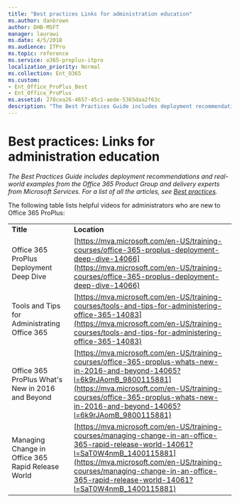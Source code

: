 ```yaml
---
title: "Best practices Links for administration education"
ms.author: danbrown
author: DHB-MSFT
manager: laurawi
ms.date: 4/5/2018
ms.audience: ITPro
ms.topic: reference
ms.service: o365-proplus-itpro
localization_priority: Normal
ms.collection: Ent_O365
ms.custom: 
- Ent_Office_ProPlus_Best
- Ent_Office_ProPlus
ms.assetid: 278cea26-4657-45c1-aede-5365daa2f63c
description: "The Best Practices Guide includes deployment recommendations and real-world examples from the Office 365 Product Group and delivery experts from Microsoft Services. For a list of all the articles, see Best practices."
---
```


# Best practices: Links for administration education

 *The Best Practices Guide includes deployment recommendations and real-world examples from the Office 365 Product Group and delivery experts from Microsoft Services. For a list of all the articles, see [Best practices](best-practices.md).* 
  
The following table lists helpful videos for administrators who are new to Office 365 ProPlus:
  
|||
|:-----|:-----|
|**Title** <br/> |**Location** <br/> |
|Office 365 ProPlus Deployment Deep Dive  <br/> |[https://mva.microsoft.com/en-US/training-courses/office-365-proplus-deployment-deep-dive-14066](https://mva.microsoft.com/en-US/training-courses/office-365-proplus-deployment-deep-dive-14066) <br/> |
|Tools and Tips for Administrating Office 365  <br/> |[https://mva.microsoft.com/en-US/training-courses/tools-and-tips-for-administering-office-365-14083](https://mva.microsoft.com/en-US/training-courses/tools-and-tips-for-administering-office-365-14083) <br/> |
|Office 365 ProPlus What's New in 2016 and Beyond  <br/> |[https://mva.microsoft.com/en-US/training-courses/office-365-proplus-whats-new-in-2016-and-beyond-14065?l=6k9rJAomB_9800115881](https://mva.microsoft.com/en-US/training-courses/office-365-proplus-whats-new-in-2016-and-beyond-14065?l=6k9rJAomB_9800115881) <br/> |
|Managing Change in Office 365 Rapid Release World  <br/> |[https://mva.microsoft.com/en-US/training-courses/managing-change-in-an-office-365-rapid-release-world-14061?l=SaT0W4nmB_1400115881](https://mva.microsoft.com/en-US/training-courses/managing-change-in-an-office-365-rapid-release-world-14061?l=SaT0W4nmB_1400115881) <br/> |

   


